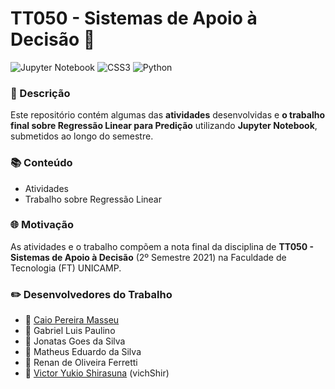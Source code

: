 # TT050 - Sistemas de Apoio à Decisão 🤔

![Jupyter Notebook](https://img.shields.io/badge/Jupyter-F37626.svg?&style=for-the-badge&logo=Jupyter&logoColor=white) ![CSS3](https://img.shields.io/badge/Colab-F9AB00?style=for-the-badge&logo=googlecolab&color=525252) ![Python](https://img.shields.io/badge/Python-3776AB?style=for-the-badge&logo=python&logoColor=white) 

### 📃 Descrição

Este repositório contém algumas das **atividades** desenvolvidas e **o trabalho final sobre Regressão Linear para Predição** utilizando **Jupyter Notebook**, submetidos ao longo do semestre.

### 📚 Conteúdo

- Atividades
- Trabalho sobre Regressão Linear

### 🌐 Motivação

As atividades e o trabalho compõem a nota final da disciplina de **TT050 - Sistemas de Apoio à Decisão** (2º Semestre 2021) na Faculdade de Tecnologia (FT) UNICAMP.

### ✏️ Desenvolvedores do Trabalho

- 👦 [Caio Pereira Masseu](https://github.com/caiomasseu)
- 👦 Gabriel Luis Paulino
- 👦 Jonatas Goes da Silva
- 👦 Matheus Eduardo da Silva
- 👦 Renan de Oliveira Ferretti
- 👦 [Victor Yukio Shirasuna](https://github.com/vichShir) (vichShir)